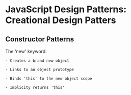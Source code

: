 # **JavaScript Design Patterns: Creational Design Patters**

## **Constructor Patterns**

The 'new' keyword:

    - Creates a brand new object

    - Links to an object prototype

    - Binds 'this' to the new object scope

    - Implicity returns 'this'